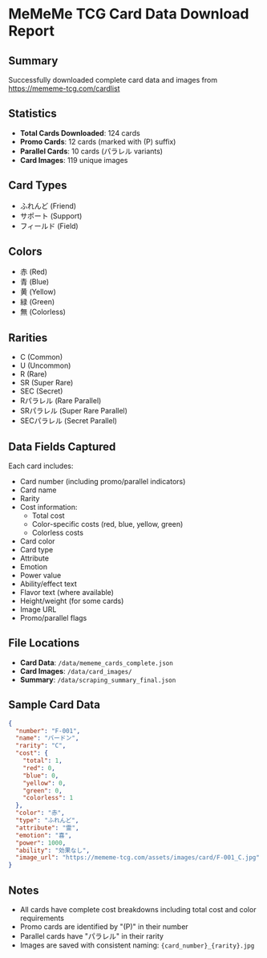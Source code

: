 # MeMeMe TCG Card Data Download Report

## Summary
Successfully downloaded complete card data and images from https://mememe-tcg.com/cardlist

## Statistics
- **Total Cards Downloaded**: 124 cards
- **Promo Cards**: 12 cards (marked with (P) suffix)
- **Parallel Cards**: 10 cards (パラレル variants)
- **Card Images**: 119 unique images

## Card Types
- ふれんど (Friend)
- サポート (Support)
- フィールド (Field)

## Colors
- 赤 (Red)
- 青 (Blue)
- 黄 (Yellow)
- 緑 (Green)
- 無 (Colorless)

## Rarities
- C (Common)
- U (Uncommon)
- R (Rare)
- SR (Super Rare)
- SEC (Secret)
- Rパラレル (Rare Parallel)
- SRパラレル (Super Rare Parallel)
- SECパラレル (Secret Parallel)

## Data Fields Captured
Each card includes:
- Card number (including promo/parallel indicators)
- Card name
- Rarity
- Cost information:
  - Total cost
  - Color-specific costs (red, blue, yellow, green)
  - Colorless costs
- Card color
- Card type
- Attribute
- Emotion
- Power value
- Ability/effect text
- Flavor text (where available)
- Height/weight (for some cards)
- Image URL
- Promo/parallel flags

## File Locations
- **Card Data**: `/data/mememe_cards_complete.json`
- **Card Images**: `/data/card_images/`
- **Summary**: `/data/scraping_summary_final.json`

## Sample Card Data
```json
{
  "number": "F-001",
  "name": "バードン",
  "rarity": "C",
  "cost": {
    "total": 1,
    "red": 0,
    "blue": 0,
    "yellow": 0,
    "green": 0,
    "colorless": 1
  },
  "color": "赤",
  "type": "ふれんど",
  "attribute": "霊",
  "emotion": "喜",
  "power": 1000,
  "ability": "効果なし",
  "image_url": "https://mememe-tcg.com/assets/images/card/F-001_C.jpg"
}
```

## Notes
- All cards have complete cost breakdowns including total cost and color requirements
- Promo cards are identified by "(P)" in their number
- Parallel cards have "パラレル" in their rarity
- Images are saved with consistent naming: `{card_number}_{rarity}.jpg`